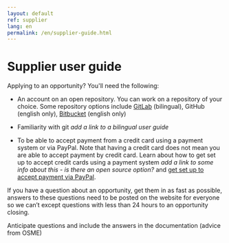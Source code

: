 ```yaml
---
layout: default
ref: supplier
lang: en
permalink: /en/supplier-guide.html
---
```


# Supplier user guide

Applying to an opportunity?  You'll need the following:

- An account on an open repository. You can work on a repository of your choice. Some repository options include [GitLab](https://gitlab.com/users/sign_up) (bilingual), GitHub (english only), [Bitbucket](https://id.atlassian.com/signup?application=bitbucket&continue=https%3A//bitbucket.org/account/signin/%3Foptintocst%3D1%26next%3D/%3Faidsignup%3D1) (english only)

- Familiarity with git *add a link to a bilingual user guide*

- To be able to accept payment from a credit card using a payment system or via PayPal. Note that having a credit card does not mean you are able to accept payment by credit card. Learn about how to get set up to accept credit cards using a payment system *add a link to some info about this - is there an open source option?* and [get set up to accept payment via PayPal](https://www.paypal.com/ca/business/get-paid?kid=p42863580764&gclid=Cj0KCQiAyoeCBhCTARIsAOfpKxhGE1kaeCjl6C4w_xMLIHHGw-EWc9FgPpFUvZXgjFzH81ptH4MTBEgaAoYHEALw_wcB&gclsrc=aw.ds).

If you have a question about an opportunity, get them in as fast as possible, answers to these questions need to be posted on the website for everyone so we can’t except questions with less than 24 hours to an opportunity closing.

Anticipate questions and include the answers in the documentation (advice from OSME)
